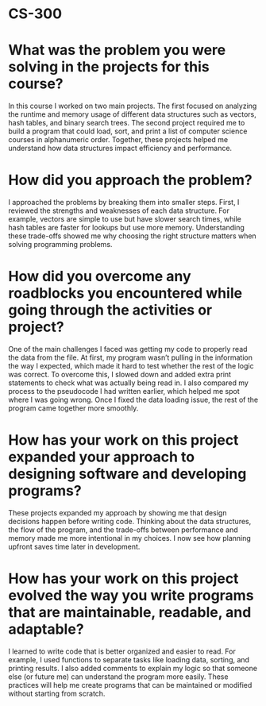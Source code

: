 # CS-300


# What was the problem you were solving in the projects for this course?

In this course I worked on two main projects. The first focused on analyzing the runtime and memory usage of different data structures such as vectors, hash tables, and binary search trees. The second project required me to build a program that could load, sort, and print a list of computer science courses in alphanumeric order. Together, these projects helped me understand how data structures impact efficiency and performance.

# How did you approach the problem?

I approached the problems by breaking them into smaller steps. First, I reviewed the strengths and weaknesses of each data structure. For example, vectors are simple to use but have slower search times, while hash tables are faster for lookups but use more memory. Understanding these trade-offs showed me why choosing the right structure matters when solving programming problems.

# How did you overcome any roadblocks you encountered while going through the activities or project?

One of the main challenges I faced was getting my code to properly read the data from the file. At first, my program wasn’t pulling in the information the way I expected, which made it hard to test whether the rest of the logic was correct. To overcome this, I slowed down and added extra print statements to check what was actually being read in. I also compared my process to the pseudocode I had written earlier, which helped me spot where I was going wrong. Once I fixed the data loading issue, the rest of the program came together more smoothly.

# How has your work on this project expanded your approach to designing software and developing programs?

These projects expanded my approach by showing me that design decisions happen before writing code. Thinking about the data structures, the flow of the program, and the trade-offs between performance and memory made me more intentional in my choices. I now see how planning upfront saves time later in development.

# How has your work on this project evolved the way you write programs that are maintainable, readable, and adaptable?

I learned to write code that is better organized and easier to read. For example, I used functions to separate tasks like loading data, sorting, and printing results. I also added comments to explain my logic so that someone else (or future me) can understand the program more easily. These practices will help me create programs that can be maintained or modified without starting from scratch.
